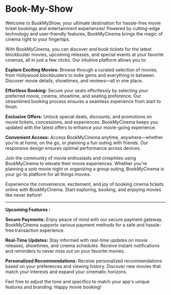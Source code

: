 # Book-My-Show

Welcome to BookMyShow, your ultimate destination for hassle-free movie ticket bookings and entertainment experiences! Powered by cutting-edge technology and user-friendly features, BookMyCinema brings the magic of cinema right to your fingertips.

With BookMyCinema, you can discover and book tickets for the latest blockbuster movies, upcoming releases, and special events at your favorite cinemas, all in just a few clicks. Our intuitive platform allows you to:

**Explore Exciting Movies:**
Browse through a curated selection of movies, from Hollywood blockbusters to indie gems and everything in between. Discover movie details, showtimes, and reviews—all in one place.

**Effortless Booking:**
Secure your seats effortlessly by selecting your preferred movie, cinema, showtime, and seating preference. Our streamlined booking process ensures a seamless experience from start to finish.

**Exclusive Offers:**
Unlock special deals, discounts, and promotions on movie tickets, concessions, and experiences. BookMyCinema keeps you updated with the latest offers to enhance your movie-going experience.


**Convenient Access:**
Access BookMyCinema anytime, anywhere—whether you're at home, on the go, or planning a fun outing with friends. Our responsive design ensures optimal performance across devices.


Join the community of movie enthusiasts and cinephiles using BookMyCinema to elevate their movie experiences. Whether you're planning a solo movie night or organizing a group outing, BookMyCinema is your go-to platform for all things movies.

Experience the convenience, excitement, and joy of booking cinema tickets online with BookMyCinema. Start exploring, booking, and enjoying movies like never before!

----------------------------------------------------------------------------------------------------------------------------------------------------------------------------------------------------------------------------------------------------------------

**Upcoming Features :**

**Secure Payments:**
Enjoy peace of mind with our secure payment gateway. BookMyCinema supports various payment methods for a safe and hassle-free transaction experience.

**Real-Time Updates:**
Stay informed with real-time updates on movie releases, showtimes, and cinema schedules. Receive instant notifications and reminders to never miss out on your favorite movies.

**Personalized Recommendations:**
Receive personalized recommendations based on your preferences and viewing history. Discover new movies that match your interests and expand your cinematic horizons.


Feel free to adjust the tone and specifics to match your app's unique features and branding. Happy movie booking!